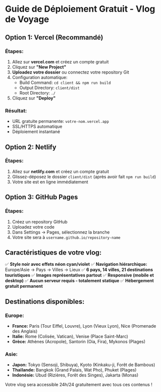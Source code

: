 # Guide de Déploiement Gratuit - Vlog de Voyage

## Option 1: Vercel (Recommandé)

### Étapes:
1. Allez sur **vercel.com** et créez un compte gratuit
2. Cliquez sur **"New Project"**
3. **Uploadez votre dossier** ou connectez votre repository Git
4. Configuration automatique:
   - Build Command: `cd client && npm run build`
   - Output Directory: `client/dist`
   - Root Directory: `./`
5. Cliquez sur **"Deploy"**

### Résultat:
- URL gratuite permanente: `votre-nom.vercel.app`
- SSL/HTTPS automatique
- Déploiement instantané

## Option 2: Netlify

### Étapes:
1. Allez sur **netlify.com** et créez un compte gratuit
2. Glissez-déposez le dossier `client/dist` (après avoir fait `npm run build`)
3. Votre site est en ligne immédiatement

## Option 3: GitHub Pages

### Étapes:
1. Créez un repository GitHub
2. Uploadez votre code
3. Dans Settings → Pages, sélectionnez la branche
4. Votre site sera à `username.github.io/repository-name`

## Caractéristiques de votre vlog:

✅ **Style noir avec effets néon cyan/violet**
✅ **Navigation hiérarchique:** Europe/Asie → Pays → Villes → Lieux
✅ **6 pays, 14 villes, 21 destinations touristiques**
✅ **Images représentatives partout**
✅ **Responsive (mobile et desktop)**
✅ **Aucun serveur requis - totalement statique**
✅ **Hébergement gratuit permanent**

## Destinations disponibles:

### Europe:
- **France:** Paris (Tour Eiffel, Louvre), Lyon (Vieux Lyon), Nice (Promenade des Anglais)
- **Italie:** Rome (Colisée, Vatican), Venise (Place Saint-Marc)
- **Grèce:** Athènes (Acropole), Santorin (Oia, Fira), Mykonos (Plages)

### Asie:
- **Japon:** Tokyo (Sensoji, Shibuya), Kyoto (Kinkaku-ji, Forêt de Bambous)
- **Thaïlande:** Bangkok (Grand Palais, Wat Pho), Phuket (Plages)
- **Indonésie:** Ubud (Rizières, Forêt des Singes), Jakarta (Monas)

Votre vlog sera accessible 24h/24 gratuitement avec tous ces contenus !